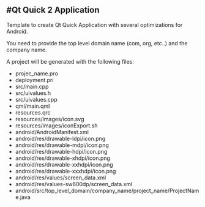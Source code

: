 #Qt Quick 2 Application
---
Template to create Qt Quick Application with several optimizations for Android.

You need to provide the top level domain name (com, org, etc..) and the company name.

A project will be generated with the following files:

* projec_name.pro
* deployment.pri
* src/main.cpp
* src/uivalues.h
* src/uivalues.cpp
* qml/main.qml
* resources.qrc
* resources/images/icon.svg
* resources/images/iconExport.sh
* android/AndroidManifest.xml
* android/res/drawable-ldpi/icon.png
* android/res/drawable-mdpi/icon.png
* android/res/drawable-hdpi/icon.png
* android/res/drawable-xhdpi/icon.png
* android/res/drawable-xxhdpi/icon.png
* android/res/drawable-xxxhdpi/icon.png
* android/res/values/screen_data.xml
* android/res/values-sw600dp/screen_data.xml
* android/src/top_level_domain/company_name/project_name/ProjectName.java